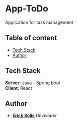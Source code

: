 # App-ToDo

Application for task management

## Table of content

- [Tech Stack](#tech-stack)
- [Author](#author)

## Tech Stack

**Server:** Java - Spring boot \
**Client:** React

## Author

* **[Erick Solis](https://github.com/ErickSolisR16)** *Developer*
